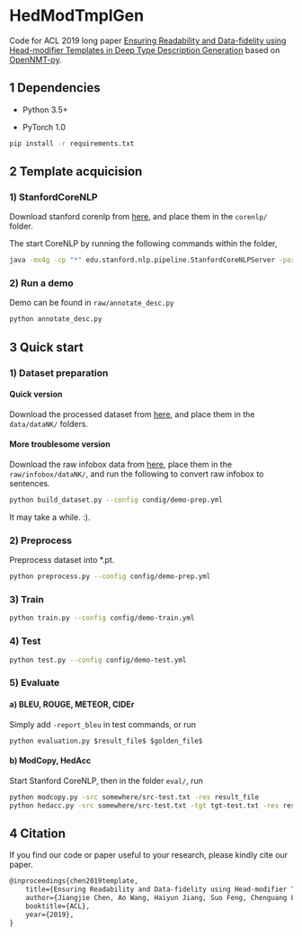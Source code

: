# HedModTmplGen

Code for ACL 2019 long paper [Ensuring Readability and Data-fidelity using Head-modifier Templates in Deep Type Description Generation](http://arxiv.org) based on [OpenNMT-py](https://github.com/OpenNMT/OpenNMT-py).

## 1 Dependencies

- Python 3.5+

- PyTorch 1.0 

```bash
pip install -r requirements.txt
```

## 2 Template acquicision

### 1) StanfordCoreNLP

Download stanford corenlp from [here](https://github.com/Lynten/stanford-corenlp), and place them in the `corenlp/` folder.

The start CoreNLP by running the following commands within the folder,

```bash
java -mx4g -cp "*" edu.stanford.nlp.pipeline.StanfordCoreNLPServer -port 9000
```

### 2) Run a demo

Demo can be found in `raw/annotate_desc.py`

```bash
python annotate_desc.py
```

## 3 Quick start

### 1) Dataset preparation

#### Quick version

Download the processed dataset from [here](link), and place them in the `data/dataNK/` folders.

#### More troublesome version

Download the raw infobox data from [here](link), place them in the `raw/infobox/dataNK/`, and run the following to convert raw infobox to sentences.

```bash
python build_dataset.py --config condig/demo-prep.yml
```

It may take a while. :).

### 2) Preprocess

Preprocess dataset into *.pt. 

```bash
python preprocess.py --config config/demo-prep.yml
```

### 3) Train

```bash
python train.py --config config/demo-train.yml
```

### 4) Test

```bash
python test.py --config config/demo-test.yml
```

### 5) Evaluate

#### a) BLEU, ROUGE, METEOR, CIDEr

Simply add `-report_bleu` in test commands, or run

```
python evaluation.py $result_file$ $golden_file$
```

#### b) ModCopy, HedAcc

Start Stanford CoreNLP, then in the folder `eval/`, run

```bash
python modcopy.py -src somewhere/src-test.txt -res result_file
python hedacc.py -src somewhere/src-test.txt -tgt tgt-test.txt -res result_file
```

## 4 Citation

If you find our code or paper useful to your research, please kindly cite our paper.

```tex
@inproceedings{chen2019template,
	title={Ensuring Readability and Data-fidelity using Head-modifier Templates in Deep Type Description Generation},
	author={Jiangjie Chen, Ao Wang, Haiyun Jiang, Suo Feng, Chenguang Li and Yanghua Xiao},
	booktitle={ACL},
	year={2019},
}
```



